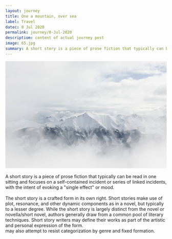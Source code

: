 ```yaml
---
layout: journey
title: One a mountain, over sea
label: Travel
datec: 8 Jul 2020
permalink: journey/8-Jul-2020
descriptiom: content of actual journey post
image: 65.jpg
summary: A short story is a piece of prose fiction that typically can be read in one sitting and focuses on a self-contained incident or series of linked incidents, with the intent of evoking a "single effect" or mood.
---
```

  <img src="../assets/images/65.jpg" class="journ-pic">

 <p> A short story is a piece of prose fiction that typically can be read in one sitting and focuses on a self-contained incident or series of linked incidents, with the intent of evoking a "single effect" or mood.<br><br>
  The short story is a crafted form in its own right. Short stories make use of plot, resonance, and other dynamic components as in a novel, but typically to a lesser degree. While the short story is largely distinct from the novel or novella/short novel, authors generally draw from a common pool of literary techniques.
  Short story writers may define their works as part of the artistic and personal expression of the form. <br> may also attempt to resist categorization by genre and fixed formation.
  </p>
